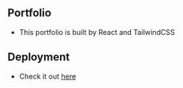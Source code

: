 ## Portfolio
- This portfolio is built by React and TailwindCSS


## Deployment
- Check it out [here](https://liamdev.herokuapp.com/)